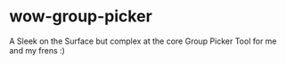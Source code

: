 # wow-group-picker

A Sleek on the Surface but complex at the core Group Picker Tool for me and my frens :)
